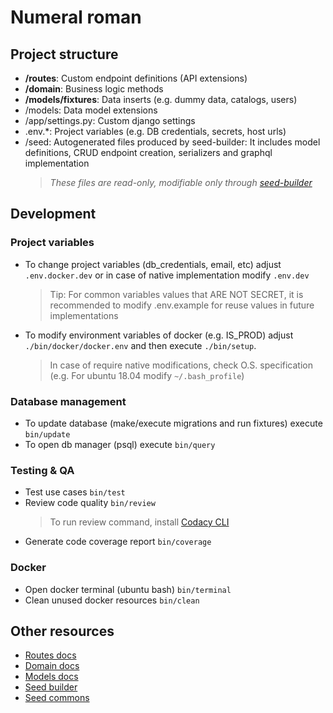 # Numeral roman

## Project structure

-   **/routes**: Custom endpoint definitions (API extensions)
-   **/domain**: Business logic methods
-   **/models/fixtures**: Data inserts (e.g. dummy data, catalogs, users)
-   /models: Data model extensions
-   /app/settings.py: Custom django settings
-	.env.*: Project variables (e.g. DB credentials, secrets, host urls) 
-   /seed: Autogenerated files produced by seed-builder: It includes model definitions, CRUD endpoint creation, serializers and graphql implementation
    >   *These files are *read-only*, modifiable only through [seed-builder](./110_seed_builder.md)*
    
## Development

### Project variables

- To change project variables (db_credentials, email, etc) adjust `.env.docker.dev` or in case of native implementation modify `.env.dev`
    >   Tip: For common variables values that ARE NOT SECRET, it is recommended to modify .env.example for reuse values in future implementations

- To modify environment variables of docker (e.g. IS_PROD) adjust `./bin/docker/docker.env` and then execute `./bin/setup`.
    >   In case of require native modifications, check O.S. specification (e.g. For ubuntu 18.04 modify `~/.bash_profile`)

### Database management

-   To update database (make/execute migrations and run fixtures) execute `bin/update`
-   To open db manager (psql) execute `bin/query`

### Testing & QA

-   Test use cases `bin/test`
-   Review code quality `bin/review`
    >   To run review command, install [Codacy CLI](https://github.com/codacy/codacy-analysis-cli)
-   Generate code coverage report `bin/coverage`

### Docker

-   Open docker terminal (ubuntu bash) `bin/terminal`
-   Clean unused docker resources `bin/clean`

## Other resources

-   [Routes docs](./020_routes.md)
-   [Domain docs](./030_domain.md)
-   [Models docs](./040_models.md)
-   [Seed builder](./110_seed_builder.md)
-   [Seed commons](./120_seed_commons.md)
